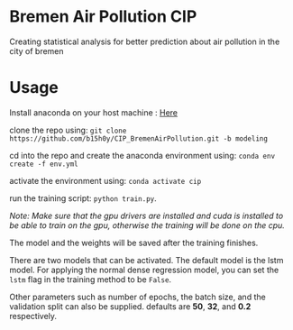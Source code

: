 # Bremen Air Pollution CIP
Creating statistical analysis for better prediction about air pollution in the city of bremen

# Usage 
Install anaconda on your host machine : [Here](https://www.anaconda.com/products/individual#Downloads)

clone the repo using: `git clone https://github.com/b15h0y/CIP_BremenAirPollution.git -b modeling`

cd into the repo and create the anaconda environment using: `conda env create -f env.yml`

activate the environment using: `conda activate cip`

run the training script: `python train.py`. 

*Note: Make sure that the gpu drivers are installed and cuda is installed to be able to train on the gpu, otherwise the training will be done on the cpu.*

The model and the weights will be saved after the training finishes.

There are two models that can be activated. The default model is the lstm model. For applying the normal dense regression model, you can set the `lstm` flag in the training method to be `False`. 

Other parameters such as number of epochs, the batch size, and the validation split can also be supplied. defaults are **50**, **32**, and **0.2** respectively.